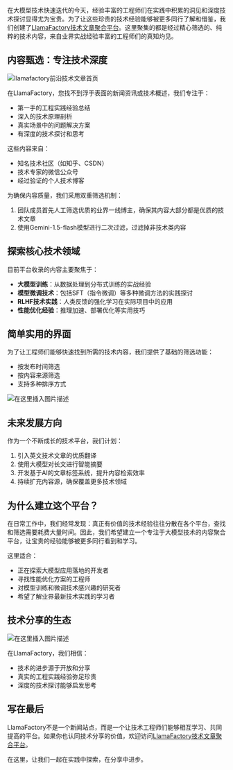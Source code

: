 在大模型技术快速迭代的今天，经验丰富的工程师们在实践中积累的洞见和深度技术探讨显得尤为宝贵。为了让这些珍贵的技术经验能够被更多同行了解和借鉴，我们创建了[LlamaFactory技术文章聚合平台](https://www.llamafactory.cn/llm-technical-articles/)。这里聚集的都是经过精心筛选的、纯粹的技术内容，来自业界实战经验丰富的工程师们的真知灼见。

## 内容甄选：专注技术深度

![llamafactory前沿技术文章首页](https://i-blog.csdnimg.cn/direct/b8ad4dd8c8564d58b4b8d8e0960ef93d.png)


在LlamaFactory，您找不到浮于表面的新闻资讯或技术概述，我们专注于：

- 第一手的工程实践经验总结
- 深入的技术原理剖析
- 真实场景中的问题解决方案
- 有深度的技术探讨和思考

这些内容来自：
- 知名技术社区（如知乎、CSDN）
- 技术专家的微信公众号
- 经过验证的个人技术博客

为确保内容质量，我们采用双重筛选机制：
1. 团队成员首先人工筛选优质的业界一线博主，确保其内容大部分都是优质的技术文章
2. 使用Gemini-1.5-flash模型进行二次过滤，过滤掉非技术类内容

## 探索核心技术领域
目前平台收录的内容主要聚焦于：

- **大模型训练**：从数据处理到分布式训练的实战经验
- **模型微调技术**：包括SFT（指令微调）等多种微调方法的实践探讨
- **RLHF技术实践**：人类反馈的强化学习在实际项目中的应用
- **性能优化经验**：推理加速、部署优化等实用技巧

## 简单实用的界面

为了让工程师们能够快速找到所需的技术内容，我们提供了基础的筛选功能：
- 按发布时间筛选
- 按内容来源筛选
- 支持多种排序方式

![在这里插入图片描述](https://i-blog.csdnimg.cn/direct/4de5216328774bc8981d5d3adc9a6f0e.png)

## 未来发展方向

作为一个不断成长的技术平台，我们计划：

1. 引入英文技术文章的优质翻译
2. 使用大模型对长文进行智能摘要
3. 开发基于AI的文章标签系统，提升内容检索效率
4. 持续扩充内容源，确保覆盖更多技术领域

## 为什么建立这个平台？

在日常工作中，我们经常发现：真正有价值的技术经验往往分散在各个平台，查找和筛选需要耗费大量时间。因此，我们希望建立一个专注于大模型技术的内容聚合平台，让宝贵的经验能够被更多同行看到和学习。

这里适合：
- 正在探索大模型应用落地的开发者
- 寻找性能优化方案的工程师
- 对模型训练和微调技术感兴趣的研究者
- 希望了解业界最新技术实践的学习者

## 技术分享的生态

![在这里插入图片描述](https://i-blog.csdnimg.cn/direct/53cd77a08048426d8e7ce27df0a94d6a.png)

在LlamaFactory，我们相信：
- 技术的进步源于开放和分享
- 真实的工程实践经验弥足珍贵
- 深度的技术探讨能够启发思考

## 写在最后

LlamaFactory不是一个新闻站点，而是一个让技术工程师们能够相互学习、共同提高的平台。如果你也认同技术分享的价值，欢迎访问[LlamaFactory技术文章聚合平台](https://www.llamafactory.cn/llm-technical-articles/)。

在这里，让我们一起在实践中探索，在分享中进步。